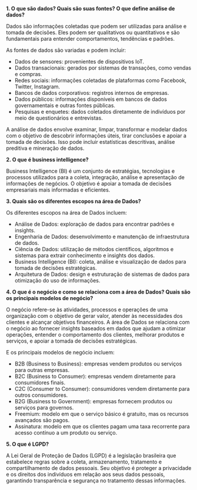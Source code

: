 **1. O que são dados? Quais são suas fontes? O que define análise de dados?**

Dados são informações coletadas que podem ser utilizadas para análise e tomada de decisões. Eles podem ser qualitativos ou quantitativos e são fundamentais para entender comportamentos, tendências e padrões.

As fontes de dados são variadas e podem incluir:
- Dados de sensores: provenientes de dispositivos IoT.
- Dados transacionais: gerados por sistemas de transações, como vendas e compras.
- Redes sociais: informações coletadas de plataformas como Facebook, Twitter, Instagram.
- Bancos de dados corporativos: registros internos de empresas.
- Dados públicos: informações disponíveis em bancos de dados governamentais e outras fontes públicas.
- Pesquisas e enquetes: dados coletados diretamente de indivíduos por meio de questionários e entrevistas.

A análise de dados envolve examinar, limpar, transformar e modelar dados com o objetivo de descobrir informações úteis, tirar conclusões e apoiar a tomada de decisões. Isso pode incluir estatísticas descritivas, análise preditiva e mineração de dados.

**2. O que é business intelligence?**

Business Intelligence (BI) é um conjunto de estratégias, tecnologias e processos utilizados para a coleta, integração, análise e apresentação de informações de negócios. O objetivo é apoiar a tomada de decisões empresariais mais informadas e eficientes.

**3. Quais são os diferentes escopos na área de Dados?**

Os diferentes escopos na área de Dados incluem:

- Análise de Dados: exploração de dados para encontrar padrões e insights.
- Engenharia de Dados: desenvolvimento e manutenção de infraestrutura de dados.
- Ciência de Dados: utilização de métodos científicos, algoritmos e sistemas para extrair conhecimento e insights dos dados.
- Business Intelligence (BI): coleta, análise e visualização de dados para tomada de decisões estratégicas.
- Arquitetura de Dados: design e estruturação de sistemas de dados para otimização do uso de informações.

**4. O que é o negócio e como se relaciona com a área de Dados? Quais são os principais modelos de negócio?**

O negócio refere-se às atividades, processos e operações de uma organização com o objetivo de gerar valor, atender às necessidades dos clientes e alcançar objetivos financeiros. A área de Dados se relaciona com o negócio ao fornecer insights baseados em dados que ajudam a otimizar operações, entender o comportamento dos clientes, melhorar produtos e serviços, e apoiar a tomada de decisões estratégicas.

E os principais modelos de negócio incluem:

- B2B (Business to Business): empresas vendem produtos ou serviços para outras empresas.
- B2C (Business to Consumer): empresas vendem diretamente para consumidores finais.
- C2C (Consumer to Consumer): consumidores vendem diretamente para outros consumidores.
- B2G (Business to Government): empresas fornecem produtos ou serviços para governos.
- Freemium: modelo em que o serviço básico é gratuito, mas os recursos avançados são pagos.
- Assinatura: modelo em que os clientes pagam uma taxa recorrente para acesso contínuo a um produto ou serviço.

**5. O que é LGPD?**

A Lei Geral de Proteção de Dados (LGPD) é a legislação brasileira que estabelece regras sobre a coleta, armazenamento, tratamento e compartilhamento de dados pessoais. Seu objetivo é proteger a privacidade e os direitos dos indivíduos em relação aos seus dados pessoais, garantindo transparência e segurança no tratamento dessas informações.


